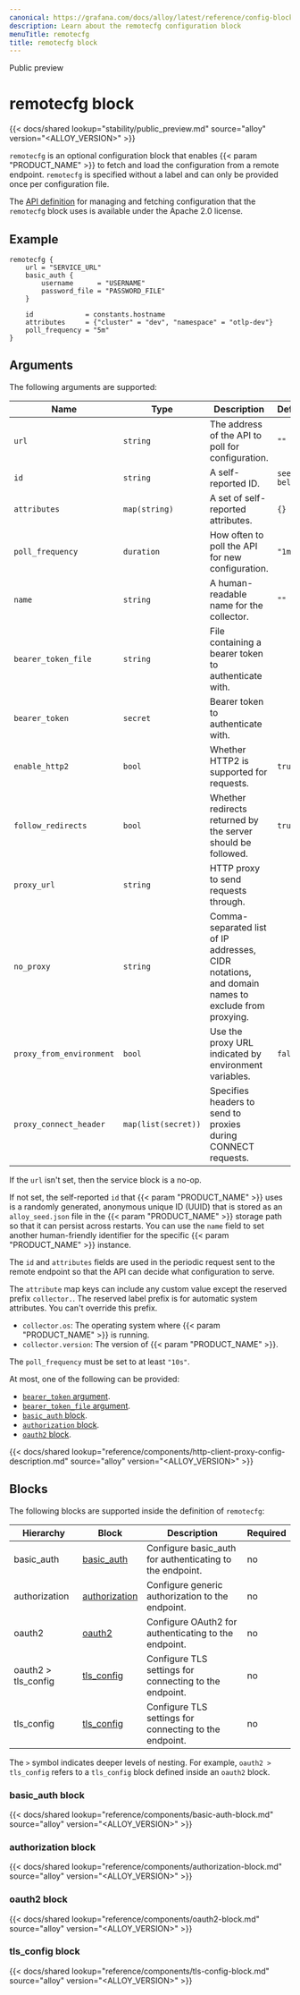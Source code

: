 ```yaml
---
canonical: https://grafana.com/docs/alloy/latest/reference/config-blocks/remotecfg/
description: Learn about the remotecfg configuration block
menuTitle: remotecfg
title: remotecfg block
---
```


<span class="badge docs-labels__stage docs-labels__item">Public preview</span>

# remotecfg block

{{< docs/shared lookup="stability/public_preview.md" source="alloy" version="<ALLOY_VERSION>" >}}

`remotecfg` is an optional configuration block that enables {{< param "PRODUCT_NAME" >}} to fetch and load the configuration from a remote endpoint.
`remotecfg` is specified without a label and can only be provided once per configuration file.

The [API definition][] for managing and fetching configuration that the `remotecfg` block uses is available under the Apache 2.0 license.

## Example

```alloy
remotecfg {
    url = "SERVICE_URL"
    basic_auth {
        username      = "USERNAME"
        password_file = "PASSWORD_FILE"
    }

    id             = constants.hostname
    attributes     = {"cluster" = "dev", "namespace" = "otlp-dev"}
    poll_frequency = "5m"
}
```

## Arguments

The following arguments are supported:

Name                     | Type                | Description                                                                                      | Default     | Required
-------------------------|---------------------|--------------------------------------------------------------------------------------------------|-------------|---------
`url`                    | `string`            | The address of the API to poll for configuration.                                                | `""`        | no
`id`                     | `string`            | A self-reported ID.                                                                              | `see below` | no
`attributes`             | `map(string)`       | A set of self-reported attributes.                                                               | `{}`        | no
`poll_frequency`         | `duration`          | How often to poll the API for new configuration.                                                 | `"1m"`      | no
`name`                   | `string`            | A human-readable name for the collector.                                                         | `""`        | no
`bearer_token_file`      | `string`            | File containing a bearer token to authenticate with.                                             |             | no
`bearer_token`           | `secret`            | Bearer token to authenticate with.                                                               |             | no
`enable_http2`           | `bool`              | Whether HTTP2 is supported for requests.                                                         | `true`      | no
`follow_redirects`       | `bool`              | Whether redirects returned by the server should be followed.                                     | `true`      | no
`proxy_url`              | `string`            | HTTP proxy to send requests through.                                                             |             | no
`no_proxy`               | `string`            | Comma-separated list of IP addresses, CIDR notations, and domain names to exclude from proxying. |             | no
`proxy_from_environment` | `bool`              | Use the proxy URL indicated by environment variables.                                            | `false`     | no
`proxy_connect_header`   | `map(list(secret))` | Specifies headers to send to proxies during CONNECT requests.                                    |             | no

If the `url` isn't set, then the service block is a no-op.

If not set, the self-reported `id` that {{< param "PRODUCT_NAME" >}} uses is a randomly generated, anonymous unique ID (UUID) that is stored as an `alloy_seed.json` file in the {{< param "PRODUCT_NAME" >}} storage path so that it can persist across restarts.
You can use the `name` field to set another human-friendly identifier for the specific {{< param "PRODUCT_NAME" >}} instance.

The `id` and `attributes` fields are used in the periodic request sent to the
remote endpoint so that the API can decide what configuration to serve.

The `attribute` map keys can include any custom value except the reserved prefix `collector.`.
The reserved label prefix is for automatic system attributes.
You can't override this prefix.

* `collector.os`: The operating system where {{< param "PRODUCT_NAME" >}} is running.
* `collector.version`: The version of {{< param "PRODUCT_NAME" >}}.

The `poll_frequency` must be set to at least `"10s"`.

At most, one of the following can be provided:

* [`bearer_token` argument][arguments].
* [`bearer_token_file` argument][arguments].
* [`basic_auth` block][basic_auth].
* [`authorization` block][authorization].
* [`oauth2` block][oauth2].

{{< docs/shared lookup="reference/components/http-client-proxy-config-description.md" source="alloy" version="<ALLOY_VERSION>" >}}

## Blocks

The following blocks are supported inside the definition of `remotecfg`:

Hierarchy           | Block             | Description                                              | Required
--------------------|-------------------|----------------------------------------------------------|---------
basic_auth          | [basic_auth][]    | Configure basic_auth for authenticating to the endpoint. | no
authorization       | [authorization][] | Configure generic authorization to the endpoint.         | no
oauth2              | [oauth2][]        | Configure OAuth2 for authenticating to the endpoint.     | no
oauth2 > tls_config | [tls_config][]    | Configure TLS settings for connecting to the endpoint.   | no
tls_config          | [tls_config][]    | Configure TLS settings for connecting to the endpoint.   | no

The `>` symbol indicates deeper levels of nesting.
For example, `oauth2 > tls_config` refers to a `tls_config` block defined inside an `oauth2` block.

### basic_auth block

{{< docs/shared lookup="reference/components/basic-auth-block.md" source="alloy" version="<ALLOY_VERSION>" >}}

### authorization block

{{< docs/shared lookup="reference/components/authorization-block.md" source="alloy" version="<ALLOY_VERSION>" >}}

### oauth2 block

{{< docs/shared lookup="reference/components/oauth2-block.md" source="alloy" version="<ALLOY_VERSION>" >}}

### tls_config block

{{< docs/shared lookup="reference/components/tls-config-block.md" source="alloy" version="<ALLOY_VERSION>" >}}

[API definition]: https://github.com/grafana/alloy-remote-config
[arguments]: #arguments
[basic_auth]: #basic_auth-block
[authorization]: #authorization-block
[oauth2]: #oauth2-block
[tls_config]: #tls_config-block
